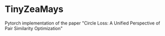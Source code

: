 # TinyZeaMays
Pytorch implementation of the paper "Circle Loss: A Unified Perspective of Pair Similarity Optimization"
